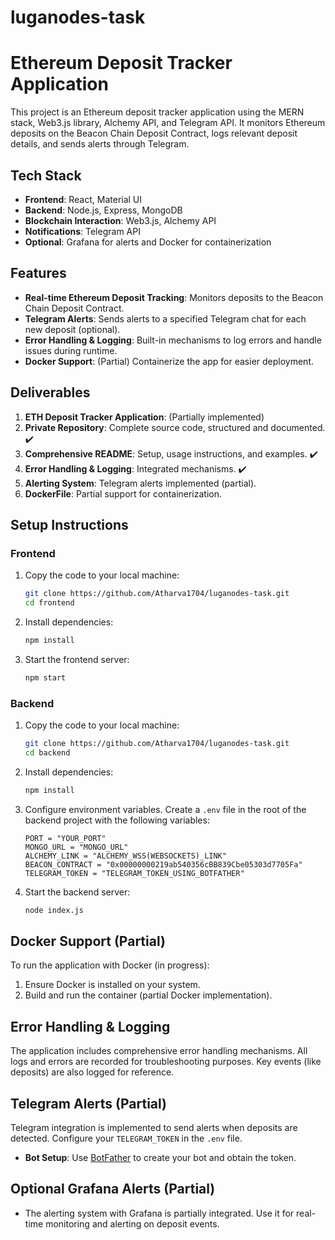 # luganodes-task

# Ethereum Deposit Tracker Application

This project is an Ethereum deposit tracker application using the MERN stack, Web3.js library, Alchemy API, and Telegram API. It monitors Ethereum deposits on the Beacon Chain Deposit Contract, logs relevant deposit details, and sends alerts through Telegram. 

## Tech Stack

- **Frontend**: React, Material UI
- **Backend**: Node.js, Express, MongoDB
- **Blockchain Interaction**: Web3.js, Alchemy API
- **Notifications**: Telegram API
- **Optional**: Grafana for alerts and Docker for containerization

## Features

- **Real-time Ethereum Deposit Tracking**: Monitors deposits to the Beacon Chain Deposit Contract.
- **Telegram Alerts**: Sends alerts to a specified Telegram chat for each new deposit (optional).
- **Error Handling & Logging**: Built-in mechanisms to log errors and handle issues during runtime.
- **Docker Support**: (Partial) Containerize the app for easier deployment.

## Deliverables

1. **ETH Deposit Tracker Application**: (Partially implemented)
2. **Private Repository**: Complete source code, structured and documented. ✔️
3. **Comprehensive README**: Setup, usage instructions, and examples. ✔️
4. **Error Handling & Logging**: Integrated mechanisms. ✔️
5. **Alerting System**: Telegram alerts implemented (partial).
6. **DockerFile**: Partial support for containerization. 

## Setup Instructions

### Frontend

1. Copy the code to your local machine:
    ```bash
    git clone https://github.com/Atharva1704/luganodes-task.git
    cd frontend
    ```

2. Install dependencies:
    ```bash
    npm install
    ```

3. Start the frontend server:
    ```bash
    npm start
    ```

### Backend

1. Copy the code to your local machine:
    ```bash
    git clone https://github.com/Atharva1704/luganodes-task.git
    cd backend
    ```

2. Install dependencies:
    ```bash
    npm install
    ```

3. Configure environment variables. Create a `.env` file in the root of the backend project with the following variables:
    ```env
    PORT = "YOUR_PORT"
    MONGO_URL = "MONGO_URL"
    ALCHEMY_LINK = "ALCHEMY_WSS(WEBSOCKETS)_LINK"
    BEACON_CONTRACT = "0x00000000219ab540356cBB839Cbe05303d7705Fa"
    TELEGRAM_TOKEN = "TELEGRAM_TOKEN_USING_BOTFATHER"
    ```

4. Start the backend server:
    ```bash
    node index.js
    ```

## Docker Support (Partial)

To run the application with Docker (in progress):

1. Ensure Docker is installed on your system.
2. Build and run the container (partial Docker implementation).

## Error Handling & Logging

The application includes comprehensive error handling mechanisms. All logs and errors are recorded for troubleshooting purposes. Key events (like deposits) are also logged for reference.

## Telegram Alerts (Partial)

Telegram integration is implemented to send alerts when deposits are detected. Configure your `TELEGRAM_TOKEN` in the `.env` file.

- **Bot Setup**: Use [BotFather](https://core.telegram.org/bots#botfather) to create your bot and obtain the token.
  
## Optional Grafana Alerts (Partial)

- The alerting system with Grafana is partially integrated. Use it for real-time monitoring and alerting on deposit events.

